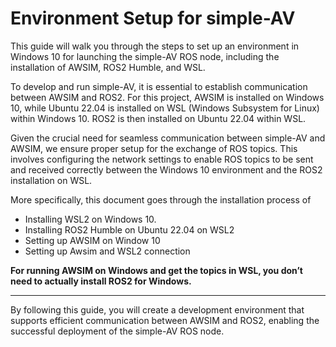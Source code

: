 # Environment Setup for simple-AV

This guide will walk you through the steps to set up an environment in Windows 10 for launching the simple-AV ROS node, including the installation of AWSIM, ROS2 Humble, and WSL.

To develop and run simple-AV, it is essential to establish communication between AWSIM and ROS2. For this project, AWSIM is installed on Windows 10, while Ubuntu 22.04 is installed on WSL (Windows Subsystem for Linux) within Windows 10. ROS2 is then installed on Ubuntu 22.04 within WSL.

Given the crucial need for seamless communication between simple-AV and AWSIM, we ensure proper setup for the exchange of ROS topics. This involves configuring the network settings to enable ROS topics to be sent and received correctly between the Windows 10 environment and the ROS2 installation on WSL.

More specifically, this document goes through the installation process of

* Installing WSL2 on Windows 10.
* Installing ROS2 Humble on Ubuntu 22.04 on WSL2 
* Setting up AWSIM on Window 10
* Setting up Awsim and WSL2 connection

<b>For running AWSIM on Windows and get the topics in WSL, you don’t need to actually install ROS2 for Windows.</b>

--------------------------------------------------------------------------------------------------------------------

By following this guide, you will create a development environment that supports efficient communication between AWSIM and ROS2, enabling the successful deployment of the simple-AV ROS node.


